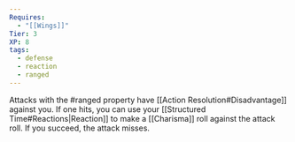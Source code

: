 ```yaml
---
Requires:
  - "[[Wings]]"
Tier: 3
XP: 8
tags:
  - defense
  - reaction
  - ranged
---
```

Attacks with the #ranged property have [[Action Resolution#Disadvantage]] against you. If one hits, you can use your [[Structured Time#Reactions|Reaction]] to make a [[Charisma]] roll against the attack roll. If you succeed, the attack misses.